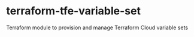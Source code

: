 # terraform-tfe-variable-set
Terraform module to provision and manage Terraform Cloud variable sets
